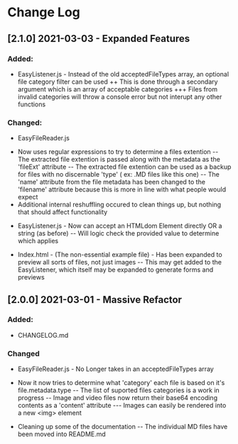 # Change Log

## [2.1.0] 2021-03-03 - Expanded Features

### Added:
+ EasyListener.js - Instead of the old acceptedFileTypes array, an optional file category filter can be used
++ This is done through a secondary argument which is an array of acceptable categories
+++ Files from invalid categories will throw a console error but not interupt any other functions

### Changed: 
- EasyFileReader.js 
+ Now uses regular expressions to try to determine a files extention
-- The extracted file extention is passed along with the metadata as the 'fileExt' attribute
-- The extracted file extention can be used as a backup for files with no discernable 'type' ( ex: .MD files like this one) 
-- The 'name' attribute from the file metadata has been changed to the 'filename' attribute because this is more in line with what people would expect
+ Additional internal reshuffling occured to clean things up, but nothing that should affect functionality


- EasyListener.js - Now can accept an HTMLdom Element directly OR a string (as before)
-- Will logic check the provided value to determine which applies

- Index.html - (The non-essential example file) - Has been expanded to preview all sorts of files, not just images
-- This may get added to the EasyListener, which itself may be expanded to generate forms and previews



## [2.0.0] 2021-03-01 - Massive Refactor

### Added:
- CHANGELOG.md

### Changed
- EasyFileReader.js - No Longer takes in an acceptedFileTypes array
- Now it now tries to determine what 'category' each file is based on it's file.metadata.type
-- The list of suported files categories is a work in progress
-- Image and video files now return their base64 encoding contents as a 'content' attribute
--- Images can easily be rendered into a new \<img> element

- Cleaning up some of the documentation
-- The individual MD files have been moved into README.md

